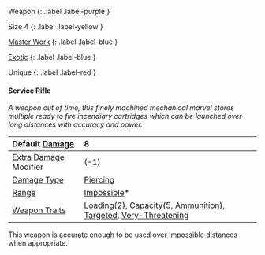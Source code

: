 Weapon
{: .label .label-purple }

Size 4
{: .label .label-yellow }

[Master Work](Game/Designing-Weapons#Master%20Work)
{: .label .label-blue }

[Exotic](Game/Designing-Weapons#Exotic)
{: .label .label-blue }

Unique
{: .label .label-red }

#### Service Rifle
*A weapon out of time, this finely machined mechanical marvel stores multiple ready to fire incendiary cartridges which can be launched over long distances with accuracy and power.*

| Default [Damage](Core/Weapons#Damage)                     | 8                                                                                                                                                                                                                          |
| :-------------------------------------------------------- | :------------------------------------------------------------------------------------------------------------------------------------------------------------------------------------------------------------------------- |
| [Extra Damage](Game/Core/Attacks#Extra%20Damage) Modifier | (-1)                                                                                                                                                                                                                       |
| [Damage Type](Core/Weapons#Damage%20Type)                 | [Piercing](Game/Core/Injury#Piercing)                                                                                                                                                                                      |
| [Range](Core/Weapons#Range)                               | [Impossible](Game/Core/Movement#Impossible)*                                                                                                                                                                               |
| [Weapon Traits](Core/Weapon-Traits)                       | [Loading](Game/Core/Blocks/Loading)(2), [Capacity](Game/Core/Blocks/Capacity)(5, [Ammunition](Game/Example-Gear#Ammunition)), [Targeted](Game/Core/Blocks/Targeted), [Very-Threatening](Game/Core/Blocks/Very-Threatening) |

This weapon is accurate enough to be used over [Impossible](Game/Core/Movement#Impossible) distances when appropriate.